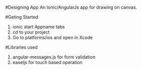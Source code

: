 #Designing App
An Ionic/AngularJs app for drawing on canvas.

#Geting Started
1. ionic start Appname tabs 
2. cd to your project
3. Go to platforms/ios and open in Xcode

#Libraries used
1. angular-messages.js for form validation
2. easeljs for touch based operation
